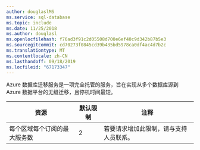 ```yaml
---
author: douglaslMS
ms.service: sql-database
ms.topic: include
ms.date: 11/25/2018
ms.author: douglasl
ms.openlocfilehash: f76ad3f91c2d05508d700e6ef40c9d342b87b5e3
ms.sourcegitcommit: cd70273f0845cd39b435bd5978ca0df4ac4d7b2c
ms.translationtype: MT
ms.contentlocale: zh-CN
ms.lasthandoff: 09/18/2019
ms.locfileid: "67173347"
---
```

Azure 数据库迁移服务是一项完全托管的服务，旨在实现从多个数据库源到 Azure 数据平台的无缝迁移，且停机时间最短。

| **资源** | **默认限制** | **注释** |
| --- | --- | --- |
| 每个区域每个订阅的最大服务数 |2 | 若要请求增加此限制，请与支持人员联系。 |

